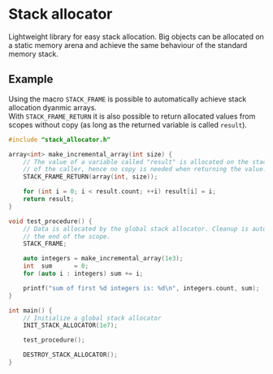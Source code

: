 # Stack allocator
Lightweight library for easy stack allocation. Big objects can be allocated on a static memory arena and achieve the same behaviour of the standard memory stack.

## Example
Using the macro `STACK_FRAME` is possible to automatically achieve stack allocation dyanmic arrays.  
With `STACK_FRAME_RETURN` it is also possible to return allocated values from scopes without copy (as long as the returned variable is called `result`).

```C++
#include "stack_allocator.h"

array<int> make_incremental_array(int size) {
    // The value of a variable called "result" is allocated on the stack frame
    // of the caller, hence no copy is needed when returning the value.
    STACK_FRAME_RETURN(array(int, size));

    for (int i = 0; i < result.count; ++i) result[i] = i;
    return result;
}

void test_procedure() {
    // Data is allocated by the global stack allocator. Cleanup is automatic at
    // the end of the scope.
    STACK_FRAME;

    auto integers = make_incremental_array(1e3);
    int  sum      = 0;
    for (auto i : integers) sum += i;

    printf("sum of first %d integers is: %d\n", integers.count, sum);
}

int main() {
    // Initialize a global stack allocator
    INIT_STACK_ALLOCATOR(1e7);

    test_procedure();

    DESTROY_STACK_ALLOCATOR();
}
```

